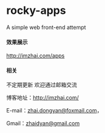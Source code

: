 # rocky-apps
A simple web front-end attempt
#### 效果展示
http://imzhai.com/apps

#### 相关
不定期更新
欢迎通过邮箱交流

博客地址：http://imzhai.com/

E-mail：<a target="_blank" href="http://mail.qq.com/cgi-bin/qm_share?t=qm_mailme&email=zhai.dongyan@foxmail.com" style="text-decoration:none;">zhai.dongyan@foxmail.com</a>，

Gmail：<a href="mailto:zhaidyan@gmail.com">zhaidyan@gmail.com</a>

